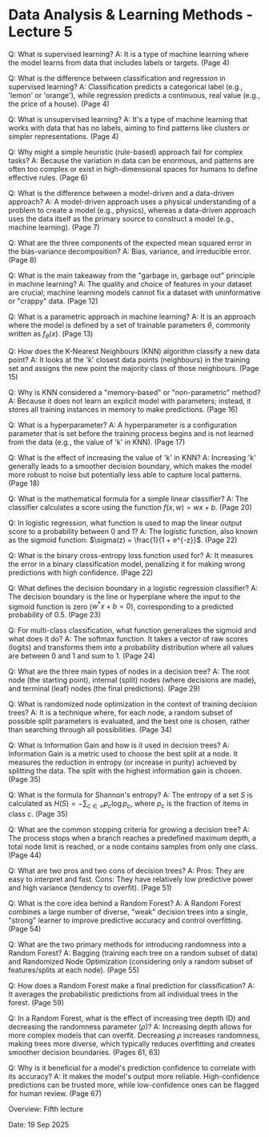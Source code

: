 # Data Analysis & Learning Methods - Lecture 5

Q: What is supervised learning?
A: It is a type of machine learning where the model learns from data that includes labels or targets. (Page 4)

Q: What is the difference between classification and regression in supervised learning?
A: Classification predicts a categorical label (e.g., 'lemon' or 'orange'), while regression predicts a continuous, real value (e.g., the price of a house). (Page 4)

Q: What is unsupervised learning?
A: It's a type of machine learning that works with data that has no labels, aiming to find patterns like clusters or simpler representations. (Page 4)

Q: Why might a simple heuristic (rule-based) approach fail for complex tasks?
A: Because the variation in data can be enormous, and patterns are often too complex or exist in high-dimensional spaces for humans to define effective rules. (Page 6)

Q: What is the difference between a model-driven and a data-driven approach?
A: A model-driven approach uses a physical understanding of a problem to create a model (e.g., physics), whereas a data-driven approach uses the data itself as the primary source to construct a model (e.g., machine learning). (Page 7)

Q: What are the three components of the expected mean squared error in the bias-variance decomposition?
A: Bias, variance, and irreducible error. (Page 8)

Q: What is the main takeaway from the "garbage in, garbage out" principle in machine learning?
A: The quality and choice of features in your dataset are crucial; machine learning models cannot fix a dataset with uninformative or "crappy" data. (Page 12)

Q: What is a parametric approach in machine learning?
A: It is an approach where the model is defined by a set of trainable parameters $\theta$, commonly written as $f_{\theta}(x)$. (Page 13)

Q: How does the K-Nearest Neighbours (KNN) algorithm classify a new data point?
A: It looks at the 'k' closest data points (neighbours) in the training set and assigns the new point the majority class of those neighbours. (Page 15)

Q: Why is KNN considered a "memory-based" or "non-parametric" method?
A: Because it does not learn an explicit model with parameters; instead, it stores all training instances in memory to make predictions. (Page 16)

Q: What is a hyperparameter?
A: A hyperparameter is a configuration parameter that is set before the training process begins and is not learned from the data (e.g., the value of 'k' in KNN). (Page 17)

Q: What is the effect of increasing the value of 'k' in KNN?
A: Increasing 'k' generally leads to a smoother decision boundary, which makes the model more robust to noise but potentially less able to capture local patterns. (Page 18)

Q: What is the mathematical formula for a simple linear classifier?
A: The classifier calculates a score using the function $f(x, w) = wx + b$. (Page 20)

Q: In logistic regression, what function is used to map the linear output score to a probability between 0 and 1?
A: The logistic function, also known as the sigmoid function: $\sigma(z) = \frac{1}{1 + e^{-z}}$. (Page 22)

Q: What is the binary cross-entropy loss function used for?
A: It measures the error in a binary classification model, penalizing it for making wrong predictions with high confidence. (Page 22)

Q: What defines the decision boundary in a logistic regression classifier?
A: The decision boundary is the line or hyperplane where the input to the sigmoid function is zero ($w^{*}x + b = 0$), corresponding to a predicted probability of 0.5. (Page 23)

Q: For multi-class classification, what function generalizes the sigmoid and what does it do?
A: The softmax function. It takes a vector of raw scores (logits) and transforms them into a probability distribution where all values are between 0 and 1 and sum to 1. (Page 24)

Q: What are the three main types of nodes in a decision tree?
A: The root node (the starting point), internal (split) nodes (where decisions are made), and terminal (leaf) nodes (the final predictions). (Page 29)

Q: What is randomized node optimization in the context of training decision trees?
A: It is a technique where, for each node, a random subset of possible split parameters is evaluated, and the best one is chosen, rather than searching through all possibilities. (Page 34)

Q: What is Information Gain and how is it used in decision trees?
A: Information Gain is a metric used to choose the best split at a node. It measures the reduction in entropy (or increase in purity) achieved by splitting the data. The split with the highest information gain is chosen. (Page 35)

Q: What is the formula for Shannon's entropy?
A: The entropy of a set $S$ is calculated as $H(S) = -\sum_{c \in \mathcal{C}} p_c \log p_c$, where $p_c$ is the fraction of items in class $c$. (Page 35)

Q: What are the common stopping criteria for growing a decision tree?
A: The process stops when a branch reaches a predefined maximum depth, a total node limit is reached, or a node contains samples from only one class. (Page 44)

Q: What are two pros and two cons of decision trees?
A: Pros: They are easy to interpret and fast. Cons: They have relatively low predictive power and high variance (tendency to overfit). (Page 51)

Q: What is the core idea behind a Random Forest?
A: A Random Forest combines a large number of diverse, "weak" decision trees into a single, "strong" learner to improve predictive accuracy and control overfitting. (Page 54)

Q: What are the two primary methods for introducing randomness into a Random Forest?
A: Bagging (training each tree on a random subset of data) and Randomized Node Optimization (considering only a random subset of features/splits at each node). (Page 55)

Q: How does a Random Forest make a final prediction for classification?
A: It averages the probabilistic predictions from all individual trees in the forest. (Page 59)

Q: In a Random Forest, what is the effect of increasing tree depth (D) and decreasing the randomness parameter ($\rho$)?
A: Increasing depth allows for more complex models that can overfit. Decreasing $\rho$ increases randomness, making trees more diverse, which typically reduces overfitting and creates smoother decision boundaries. (Pages 61, 63)

Q: Why is it beneficial for a model's prediction confidence to correlate with its accuracy?
A: It makes the model's output more reliable. High-confidence predictions can be trusted more, while low-confidence ones can be flagged for human review. (Page 67)

Overview: Fifth lecture

Date: 19 Sep 2025